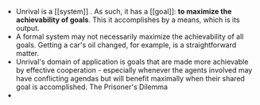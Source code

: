 - Unrival is a [[system]] .  As such, it has a [[goal]]: **to maximize the achievability of goals**.  This it accomplishes by a means, which is its output.
- A formal system may not necessarily maximize the achievability of all goals.  Getting a car's oil changed, for example, is a straightforward matter.
- Unrival's domain of application is goals that are made more achievable by effective cooperation - especially whenever the agents involved may have conflicting agendas but will benefit maximally when their shared goal is accomplished.  The Prisoner's Dilemma
-